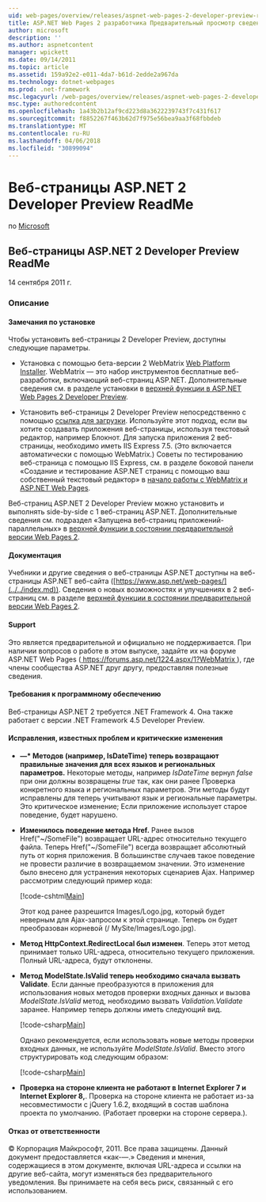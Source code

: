 ```yaml
---
uid: web-pages/overview/releases/aspnet-web-pages-2-developer-preview-readme
title: ASP.NET Web Pages 2 разработчика Предварительный просмотр сведений | Документы Microsoft
author: microsoft
description: ''
ms.author: aspnetcontent
manager: wpickett
ms.date: 09/14/2011
ms.topic: article
ms.assetid: 159a92e2-e011-4da7-b61d-2edde2a967da
ms.technology: dotnet-webpages
ms.prod: .net-framework
msc.legacyurl: /web-pages/overview/releases/aspnet-web-pages-2-developer-preview-readme
msc.type: authoredcontent
ms.openlocfilehash: 1a43b2b12af9cd223d8a3622239743f7c431f617
ms.sourcegitcommit: f8852267f463b62d7f975e56bea9aa3f68fbbdeb
ms.translationtype: MT
ms.contentlocale: ru-RU
ms.lasthandoff: 04/06/2018
ms.locfileid: "30899094"
---
```

<a name="aspnet-web-pages-2-developer-preview-readme"></a>Веб-страницы ASP.NET 2 Developer Preview ReadMe
====================
по [Microsoft](https://github.com/microsoft)

## <a name="aspnet-web-pages-2-developer-preview-readme"></a>Веб-страницы ASP.NET 2 Developer Preview ReadMe

14 сентября 2011 г.

### <a name="contents"></a>Описание

#### <a id="_Toc303701284"></a>  Замечания по установке

Чтобы установить веб-страницы 2 Developer Preview, доступны следующие параметры.

- Установка с помощью бета-версии 2 WebMatrix [Web Platform Installer](https://go.microsoft.com/fwlink/?LinkId=226883). WebMatrix — это набор инструментов бесплатные веб-разработки, включающий веб-страниц ASP.NET. Дополнительные сведения см. в разделе установки в [верхней функции в ASP.NET Web Pages 2 Developer Preview](https://go.microsoft.com/fwlink/?LinkID=227824).

- Установить веб-страницы 2 Developer Preview непосредственно с помощью [ссылка для загрузки](https://go.microsoft.com/fwlink/?LinkID=226335). Используйте этот подход, если вы хотите создавать приложения веб-страницы, используя текстовый редактор, например Блокнот. Для запуска приложения 2 веб-страницы, необходимо иметь IIS Express 7.5. (Это включается автоматически с помощью WebMatrix.) Советы по тестированию веб-страница с помощью IIS Express, см. в разделе боковой панели «Создание и тестирование ASP.NET страниц с помощью ваш собственный текстовый редактор» в [начало работы с WebMatrix и ASP.NET Web Pages](https://go.microsoft.com/fwlink/?LinkId=202889).

Веб-страниц ASP.NET 2 Developer Preview можно установить и выполнять side-by-side с 1 веб-страниц ASP.NET. <a id="a"></a>Дополнительные сведения см. подраздел «Запущена веб-страниц приложений-параллельных» в [верхней функции в состоянии предварительной версии Web Pages 2](https://go.microsoft.com/fwlink/?LinkID=227824).

#### <a id="_Toc303701285"></a>  Документация

Учебники и другие сведения о веб-страницы ASP.NET доступны на веб-страницы ASP.NET веб-сайта ([https://www.asp.net/web-pages/](../../index.md)). Сведения о новых возможностях и улучшениях в 2 веб-страниц см. в разделе [верхней функции в состоянии предварительной версии Web Pages 2](https://go.microsoft.com/fwlink/?LinkID=227824).

#### <a id="_Toc303701286"></a>  Support

<a id="_Toc209852135"></a><a id="_Toc255833657"></a> Это является предварительной и официально не поддерживается. При наличии вопросов о работе в этом выпуске, задайте их на форуме ASP.NET Web Pages ([ https://forums.asp.net/1224.aspx/1?WebMatrix ](https://forums.asp.net/1224.aspx/1?WebMatrix) ), где члены сообщества ASP.NET друг другу, предоставляя полезные сведения.

#### <a id="_Toc303701287"></a>  Требования к программному обеспечению

Веб-страницы ASP.NET 2 требуется .NET Framework 4. Она также работает с версии .NET Framework 4.5 Developer Preview.

<a id="_Toc303701288"></a><a id="_Breaking_Changes"></a>

#### <a name="fixes-known-issues-and-breaking-changes"></a>Исправления, известных проблем и критические изменения

<a id="_Toc224729061"></a><a id="_Toc238051347"></a>

- **—\* Методов (например, IsDateTime) теперь возвращают правильные значения для всех языков и региональных параметров.** Некоторые методы, например *IsDateTime* вернул *false* при они должны возвращены *true* так, как они ранее Проверка конкретного языка и региональных параметров. Эти методы будут исправлены для теперь учитывают язык и региональные параметры. Это критическое изменение; Если приложение использует старое поведение, будет нарушено.
- **Изменилось поведение метода Href.** Ранее вызов Href("~/SomeFile") возвращает URL-адрес относительно текущего файла. Теперь Href("~/SomeFile") всегда возвращает абсолютный путь от корня приложения. В большинстве случаев такое поведение не провести различие в возвращаемом значении. Это изменение было внесено для устранения некоторых сценариев Ajax. Например рассмотрим следующий пример кода: 

    [!code-cshtml[Main](aspnet-web-pages-2-developer-preview-readme/samples/sample1.cshtml)]

    Этот код ранее разрешится Images/Logo.jpg, который будет неверным для Ajax-запросом к этой странице. Теперь он будет преобразован корневой (/ MySite/Images/Logo.jpg).
- **Метод HttpContext.RedirectLocal был изменен**. Теперь этот метод принимает только URL-адреса, относительно текущего приложения. Полный URL-адреса, будут отклонены.
- **Метод ModelState.IsValid теперь необходимо сначала вызвать Validate**. Если данные преобразуются в приложения для использования новых методов проверки входных данных и вызова *ModelState.IsValid* метод, необходимо вызвать *Validation.Validate* заранее. Например теперь должны иметь следующий вид. 

    [!code-csharp[Main](aspnet-web-pages-2-developer-preview-readme/samples/sample2.cs)]

  Однако рекомендуется, если использовать новые методы проверки входных данных, не используйте *ModelState.IsValid*. Вместо этого структурировать код следующим образом: 

    [!code-csharp[Main](aspnet-web-pages-2-developer-preview-readme/samples/sample3.cs)]
- **Проверка на стороне клиента не работают в Internet Explorer 7 и Internet Explorer 8,**. Проверка на стороне клиента не работает из-за несовместимости с jQuery 1.6.2, входящий в состав шаблона проекта по умолчанию. (Работает проверки на стороне сервера.).

#### <a id="_Toc303701289"></a>  Отказ от ответственности

© Корпорация Майкрософт, 2011. Все права защищены. Данный документ предоставляется «как-—.» Сведения и мнения, содержащиеся в этом документе, включая URL-адреса и ссылки на другие веб-сайта, могут изменяться без предварительного уведомления. Вы принимаете на себя весь риск, связанный с его использованием.

